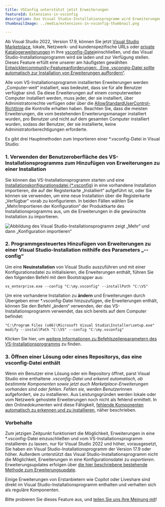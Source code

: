 ```yaml
---
title: VSConfig unterstützt jetzt Erweiterungen
featureId: Extensions-in-vsconfig
description: Das Visual Studio-Installationsprogramm wird Erweiterungen laden, die in der VSConfig-Datei angegeben sind.
thumbnailImage: ../media/extensions-in-vsconfig-thumbnail.png

---
```


Ab Visual Studio 2022, Version 17.9, können Sie jetzt [Visual Studio Marketplace](https://marketplace.visualstudio.com/), lokale, Netzwerk- und kundenspezifische URLs oder [private Katalogerweiterungen](https://learn.microsoft.com/visualstudio/extensibility/private-galleries) in Ihre [vsconfig-Datei](https://learn.microsoft.com/visualstudio/install/import-export-installation-configurations#extensions)einschließen, und das Visual Studio-Installationsprogramm wird sie laden und zur Verfügung stellen. Dieses Feature erfüllt eine unserer am häufigsten gewählten [Entwicklercommunity-Featureanforderungen: „Eine .vscongig-Datei sollte automatisch zur Installation von Erweiterungen auffordern“](https://developercommunity.visualstudio.com/t/A-vsconfig-file-should-automatically-pr/518364).

Alle vom VS-Installationsprogramm installierten Erweiterungen werden „Computer-weit“ installiert, was bedeutet, dass sie für alle Benutzer verfügbar sind. Da diese Erweiterungen auf einem computerweiten Computer installiert werden, muss jeder, der sie installiert, über Administratorrechte verfügen oder über die [AllowStandardUserControl-Richtlinie](https://aka.ms/vs/setup/policies) die Kontrolle erhalten haben. Beachten Sie, dass die meisten Erweiterungen, die vom bestehenden Erweiterungsmanager installiert wurden, pro Benutzer und nicht auf dem gesamten Computer installiert wurden, sodass der Benutzer, der sie installierte, keine Administratorberechtigungen erforderte.

Es gibt drei Hauptmethoden zum Importieren einer *.vsconfig-Datei in Visual Studio:

### 1. Verwenden der Benutzeroberfläche des VS-Installationsprogramms zum Hinzufügen von Erweiterungen zu einer Installation

Sie können das VS-Installationsprogramm starten und eine [Installationskonfigurationsdatei (*.vsconfig)](https://learn.microsoft.com/visualstudio/install/import-export-installation-configurations) in eine vorhandene Installation importieren, die auf der Registerkarte „Installiert“ aufgeführt ist, oder Sie können sie verwenden, um eine neue Installation über die Registerkarte „Verfügbar“ vorab zu konfigurieren. In beiden Fällen wählen Sie „Mehr/Importieren der Konfiguration“ der Produktkarte des Installationsprogramms aus, um die Erweiterungen in die gewünschte Installation zu importieren.   

![Abbildung des Visual Studio-Installationsprogramm zeigt „Mehr“ und dann „Konfiguration importieren“](../media/installer-import-config-into-available-tab.png)

### 2. Programmgesteuertes Hinzufügen von Erweiterungen zu einer Visual Studio-Installation mithilfe des Parameters „--config“

Um eine **Neuinstallation** von Visual Studio auszuführen und mit einer Konfigurationsdatei zu initialisieren, die Erweiterungen enthält, führen Sie den folgenden Befehl mit dem Bootstrapper aus:

`vs_enterprise.exe --config "C:\my.vsconfig" --installPath "C:\VS"`

Um eine vorhandene Installation zu **ändern** und Erweiterungen durch Übergeben einer *.vsconfig-Datei hinzuzufügen, die Erweiterungen enthält, können Sie den Befehl „ändern“ verwenden, der das VS-Installationsprogramm verwendet, das sich bereits auf dem Computer befindet:

`"C:\Program Files (x86)\Microsoft Visual Studio\Installer\setup.exe" modify --installPath "C:\VS" --config "C:\my.vsconfig"`

Klicken Sie hier, um [weitere Informationen zu Befehlszeilenparametern des VS-Installationsprogramms](https://learn.microsoft.com/visualstudio/install/use-command-line-parameters-to-install-visual-studio) zu finden.

### 3. Öffnen einer Lösung oder eines Repositorys, das eine vsconfig-Datei enthält

Wenn ein Benutzer eine Lösung oder ein Repository öffnet, parst Visual Studio eine enthaltene *.vsconfig-Datei und erkennt automatisch, ob bestimmte Komponenten sowie *jetzt auch Marketplace-Erweiterungen* vorhanden sind oder fehlen. Fehlen sie, werden Benutzer*innen aufgefordert, sie zu installieren. Aus Leistungsgründen werden lokale oder vom Netzwerk gehostete Erweiterungen noch nicht als fehlend ermittelt. In den Onlinedokumenten wird diese Fähigkeit, [fehlende Komponenten automatisch zu erkennen und zu installieren](https://learn.microsoft.com/visualstudio/install/import-export-installation-configurations#automatically-install-missing-components), näher beschrieben. 

### Vorbehalte

Zum jetzigen Zeitpunkt funktioniert die Möglichkeit, Erweiterungen in eine *.vsconfig-Datei einzuschließen und vom VS-Installationsprogramm installieren zu lassen, nur für Visual Studio 2022 und höher, vorausgesetzt, Sie haben ein Visual Studio-Installationsprogramm der Version 17.9 oder höher. Außerdem unterstützt das Visual Studio-Installationsprogramm nicht die Möglichkeit, Erweiterungen in eine Konfigurationsdatei zu _exportieren_. Erweiterungsupdates erfolgen über [die hier beschriebene bestehende Methode zum Erweiterungsupdate](https://learn.microsoft.com/visualstudio/ide/finding-and-using-visual-studio-extensions?#automatic-extension-updates).  

Einige Erweiterungen von Erstanbietern wie Copilot oder Liveshare sind direkt im Visual Studio-Installationsprogramm enthalten und verhalten sich als reguläre Komponenten. 

Bitte probieren Sie dieses Feature aus, und [teilen Sie uns Ihre Meinung mit](https://developercommunity.visualstudio.com)!


